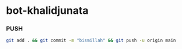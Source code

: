 # bot-khalidjunata

### PUSH
```bash
git add . && git commit -m "bismillah" && git push -u origin main
```